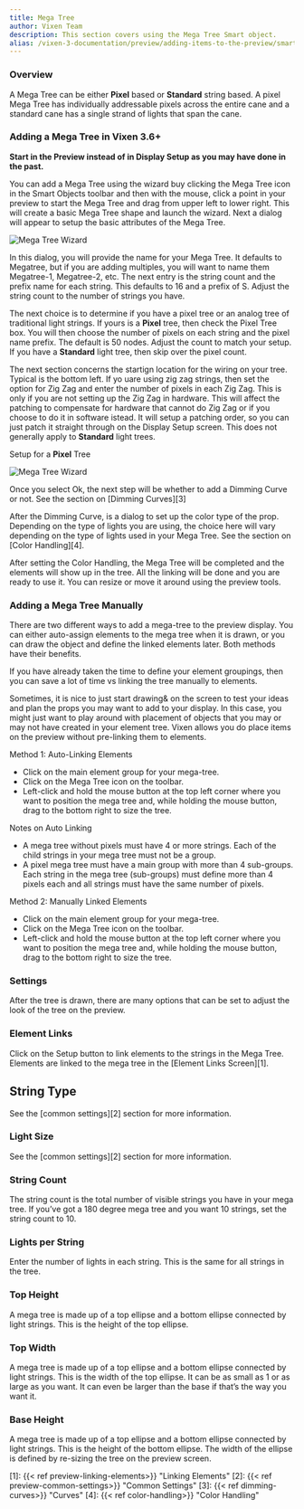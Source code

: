 ```yaml
---
title: Mega Tree
author: Vixen Team
description: This section covers using the Mega Tree Smart object.
alias: /vixen-3-documentation/preview/adding-items-to-the-preview/smart-objects/mega-tree/
---
```


### Overview

A Mega Tree can be either **Pixel** based or **Standard** string based. A pixel Mega Tree has individually addressable pixels across the entire cane and a standard cane has a single strand of lights that span the cane.

### Adding a Mega Tree in Vixen 3.6+

**Start in the Preview instead of in Display Setup as you may have done in the past.**

You can add a Mega Tree using the wizard buy clicking the Mega Tree icon in the Smart Objects toolbar and then with the mouse, click a point in your preview to start the Mega Tree and drag from upper left to lower right. This will create a basic Mega Tree shape and launch the wizard. Next a dialog will appear to setup the basic attributes of the Mega Tree.

![Mega Tree Wizard](/images/docs/usage/preview/smart-shapes/mega-tree/mega-tree-std-setup.png)

In this dialog, you will provide the name for your Mega Tree. It defaults to Megatree, but if you are adding multiples, you will want to name them Megatree-1, Megatree-2, etc. The next entry is the string count and the prefix name for each string. This defaults to 16 and a prefix of S. Adjust the string count to the number of strings you have.

The next choice is to determine if you have a pixel tree or an analog tree of traditional light strings. If yours is a **Pixel** tree, then check the Pixel Tree box. You will then choose the number of pixels on each string and the pixel name prefix. The default is 50 nodes. Adjust the count to match your setup. If you have a **Standard** light tree, then skip over the pixel count.

The next section concerns the startign location for the wiring on your tree. Typical is the bottom left. If yo uare using zig zag strings, then set the option for Zig Zag and enter the number of pixels in each Zig Zag. This is only if you are not setting up the Zig Zag in hardware. This will affect the patching to compensate for hardware that cannot do Zig Zag or if you choose to do it in software istead. It will setup a patching order, so you can just patch it straight through on the Display Setup screen. This does not generally apply to **Standard** light trees.

Setup for a **Pixel** Tree

![Mega Tree Wizard](/images/docs/usage/preview/smart-shapes/mega-tree/mega-tree-pixel-setup.png)

Once you select Ok, the next step will be whether to add a Dimming Curve or not. See the section on [Dimming Curves][3]

After the Dimming Curve, is a dialog to set up the color type of the prop. Depending on the type of lights you are using, the choice here will vary depending on the type of lights used in your Mega Tree. See the section on [Color Handling][4].

After setting the Color Handling, the Mega Tree will be completed and the elements will show up in the tree. All the linking will be done and you are ready to use it. You can resize or move it around using the preview tools.

### Adding a Mega Tree Manually

There are two different ways to add a mega-tree to the preview display. You can either auto-assign elements to the mega tree when it is drawn, or you can draw the object and define the linked elements later. Both methods have their benefits.

If you have already taken the time to define your element groupings, then you can save a lot of time vs linking the tree manually to elements.

Sometimes, it is nice to just start drawing& on the screen to test your ideas and plan the props you may want to add to your display. In this case, you might just want to play around with placement of objects that you may or may not have created in your element tree. Vixen allows you do place items on the preview without pre-linking them to elements.

Method 1: Auto-Linking Elements

* Click on the main element group for your mega-tree.
* Click on the Mega Tree icon on the toolbar.
* Left-click and hold the mouse button at the top left corner where you want to position the mega tree and, while holding the mouse button, drag to the bottom right to size the tree.

Notes on Auto Linking

* A mega tree without pixels must have 4 or more strings. Each of the child strings in your mega tree must not be a group.
* A pixel mega tree must have a main group with more than 4 sub-groups. Each string in the mega tree (sub-groups) must define more than 4 pixels each and all strings must have the same number of pixels.

Method 2: Manually Linked Elements

* Click on the main element group for your mega-tree.
* Click on the Mega Tree icon on the toolbar.
* Left-click and hold the mouse button at the top left corner where you want to position the mega tree and, while holding the mouse button, drag to the bottom right to size the tree.

### Settings

After the tree is drawn, there are many options that can be set to adjust the look of the tree on the preview.

### Element Links

Click on the Setup button to link elements to the strings in the Mega Tree. Elements are linked to the mega tree in the [Element Links Screen][1].

## String Type

See the [common settings][2] section for more information.

### Light Size

See the [common settings][2] section for more information.

### String Count

The string count is the total number of visible strings you have in your mega tree. If you&#8217;ve got a 180 degree mega tree and you want 10 strings, set the string count to 10.

### Lights per String

Enter the number of lights in each string. This is the same for all strings in the tree.

### Top Height

A mega tree is made up of a top ellipse and a bottom ellipse connected by light strings. This is the height of the top ellipse.

### Top Width

A mega tree is made up of a top ellipse and a bottom ellipse connected by light strings. This is the width of the top ellipse. It can be as small as 1 or as large as you want. It can even be larger than the base if that&#8217;s the way you want it.

### Base Height

A mega tree is made up of a top ellipse and a bottom ellipse connected by light strings. This is the height of the bottom ellipse. The width of the ellipse is defined by re-sizing the tree on the preview screen.

[1]: {{< ref preview-linking-elements>}} "Linking Elements"
[2]: {{< ref preview-common-settings>}} "Common Settings"
[3]: {{< ref dimming-curves>}} "Curves"
[4]: {{< ref color-handling>}} "Color Handling"
